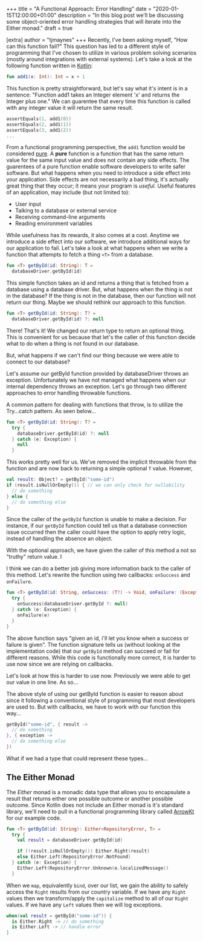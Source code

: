 +++
title = "A Functional Approach: Error Handling"
date = "2020-01-15T12:00:00+01:00"
description = "In this blog post we'll be discussing some object-oriented error handling strategies that will iterate into the Either monad."
draft = true

[extra]
author = "tjmaynes"
+++
Recently, I've been asking myself, "How can this function fail?" This question has led to a different style of programming that I've chosen to utilize in various problem solving scenarios (mostly around integrations with external systems). Let's take a look at the following function written in [Kotlin](https://kotlinlang.org/docs/reference):

```kotlin
fun add1(x: Int): Int = x + 1
```

This function is pretty straightforward, but let's say what it's intent is in a sentence: "Function add1 takes an Integer element 'x' and returns the Integer plus one." We can guarentee that every time this function is called with any integer value it will return the same result.

```kotlin
assertEquals(1, add1(0))
assertEquals(2, add1(1))
assertEquals(3, add1(2))
...
```

From a functional programming perspective, the `add1` function would be considered [pure](https://en.wikipedia.org/wiki/Pure_function). A **pure** function is a function that has the same return value for the same input value and does not contain any side effects. The guarentees of a pure function enable software developers to write safer software. But what happens when you need to introduce a side effect into your application. Side effects are not necessarily a bad thing, it's actually great thing that they occur; it means your program is *useful*. Useful features of an application, may include (but not limited to):
- User input
- Talking to a database or external service
- Receiving command-line arguments
- Reading environment variables

While usefulness has its rewards, it also comes at a cost. Anytime we introduce a side effect into our software, we introduce additional ways for our application to fail. Let's take a look at what happens when we write a function that attempts to fetch a thing `<T>` from a database.

```kotlin
fun <T> getById(id: String): T =
  databaseDriver.getById(id)
```

This simple function takes an id and returns a thing that is fetched from a database using a database driver. But, what happens when the thing is not in the database? If the thing is not in the database, then our function will not return our thing. Maybe we should rethink our approach to this function.

```kotlin
fun <T> getById(id: String): T? =
  databaseDriver.getById(id) ?: null
```

There! That's it! We changed our return type to return an optional thing. This is convenient for us because that let's the caller of this function decide what to do when a thing is not found in our database.

But, what happens if we can't find our thing because we were able to connect to our database?

Let's assume our getById function provided by databaseDriver throws an exception. Unfortunately we have not managed what happens when our internal dependency throws an exception. Let's go through two different approaches to error handling throwable functions.

A common pattern for dealing with functions that throw, is to utilize the Try...catch pattern. As seen below...

```kotlin
fun <T> getById(id: String): T? =
  try {
    databaseDriver.getById(id) ?: null
  } catch (e: Exception) {
    null
  }
```

This works pretty well for us. We've removed the implicit throwable from the function and are now back to returning a simple optional `T` value. However, 

```kotlin
val result: Object? = getById("some-id")
if (result.isNullOrEmpty()) { // we can only check for nullability
  // do something
} else {
  // do something else
}
```

Since the caller of the `getById` function is unable to make a decision. For instance, if our `getById` function could tell us that a database connection issue occurred then the caller could have the option to apply retry logic, instead of handling the absence an object.

With the optional approach, we have given the caller of this method a not so "truthy" return value. I

I think we can do a better job giving more information back to the caller of this method. Let's rewrite the function using two callbacks: `onSuccess` and `onFailure`.

```kotlin
fun <T> getById(id: String, onSuccess: (T?) -> Void, onFailure: (Exception) -> Void) {
  try {
    onSuccess(databaseDriver.getById ?: null)
  } catch (e: Exception) {
    onFailure(e)
  }
}
```

The above function says "given an id, i'll let you know when a success or failure is given". The function signature tells us (without looking at the implementation code) that our `getById` method can succeed or fail for different reasons. While this code is functionally more correct, it is harder to use now since we are relying on callbacks.

Let's look at how this is harder to use now. Previously we were able to get our value in one line. As so...

The above style of using our getById function is easier to reason about since it following a conventional style of programming that most developers are used to. But with callbacks, we have to work with our function this way...

```kotlin
getById("some-id", { result ->
  // do something
}, { exception ->
  // do something else
})
```

What if we had a type that could represent these types...

## The Either Monad
The *Either* monad is a monadic data type that allows you to encapsulate a result that returns either one possible outcome or another possible outcome. Since Kotlin does not include an Either monad is it's standard library, we'll need to pull in a functional programming library called [ArrowKt](https://arrow-kt.io/docs/core/) for our example code.

```kotlin
fun <T> getById(id: String): Either<RepositoryError, T> =
  try {
    val result = databaseDriver.getById(id)

    if (!result.isNullOrEmpty()) Either.Right(result)
    else Either.Left(RepositoryError.NotFound)
  } catch (e: Exception) {
    Either.Left(RepositoryError.Unknown(e.localizedMessage))
  }
```

When we `map`, equivalently `bind`, over our list, we gain the ability to safely access the `Right` results from our country variable. If we have any `Right` values then we transform/apply the `capitalize` method to all of our `Right` values. If we have any `Left` values then we will log exceptions.

```kotlin
when(val result = getById("some-id")) {
  is Either.Right -> // do something
  is Either.Left -> // handle error
}
```
